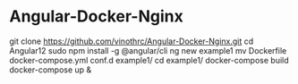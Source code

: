 # Angular-Docker-Nginx

git clone https://github.com/vinothrc/Angular-Docker-Nginx.git
cd Angular12
sudo npm install -g @angular/cli
ng new example1
mv Dockerfile docker-compose.yml conf.d example1/
cd example1/
docker-compose build
docker-compose up &
